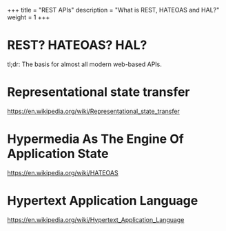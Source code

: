 +++
title = "REST APIs"
description = "What is REST, HATEOAS and HAL?"
weight = 1
+++

# REST? HATEOAS? HAL?

tl;dr: The basis for almost all modern web-based APIs.

# Representational state transfer

https://en.wikipedia.org/wiki/Representational_state_transfer

# Hypermedia As The Engine Of Application State

https://en.wikipedia.org/wiki/HATEOAS

# Hypertext Application Language

https://en.wikipedia.org/wiki/Hypertext_Application_Language
